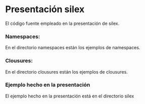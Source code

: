 Presentación silex
=================

El código fuente empleado en la presentación de silex.

### Namespaces:
En el directorio namespaces están los ejemplos de namespaces.

### Clousures:
En el directorio clousures están los ejemplos de clousures.

### Ejemplo hecho en la presentación
El ejemplo hecho en la presentación está en el directorio silex
